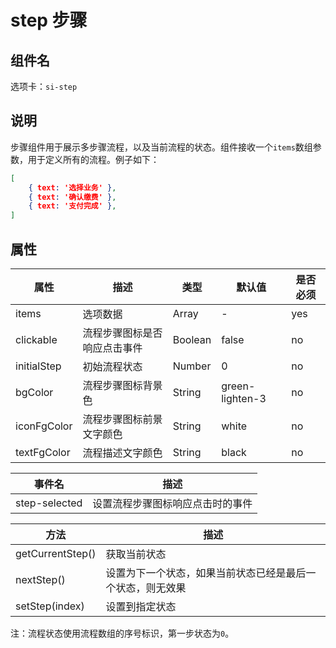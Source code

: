 # step 步骤

## 组件名

选项卡：`si-step`

## 说明

步骤组件用于展示多步骤流程，以及当前流程的状态。组件接收一个`items`数组参数，用于定义所有的流程。例子如下：

```json
[
    { text: '选择业务' },
    { text: '确认缴费' },
    { text: '支付完成' },
]
```

## 属性

| 属性     | 描述  | 类型   | 默认值 | 是否必须 |
| ---- | ---- | ---- | ---- | ---- |
| items | 选项数据 | Array | - | yes |
| clickable | 流程步骤图标是否响应点击事件 | Boolean | false | no |
| initialStep | 初始流程状态 | Number | 0 | no |
| bgColor | 流程步骤图标背景色 | String  | green-lighten-3 | no |
| iconFgColor | 流程步骤图标前景文字颜色 | String | white | no |
| textFgColor | 流程描述文字颜色 | String | black | no |

| 事件名        | 描述                             |
| ------------- | -------------------------------- |
| step-selected | 设置流程步骤图标响应点击时的事件 |

| 方法             | 描述                                                       |
| ---------------- | ---------------------------------------------------------- |
| getCurrentStep() | 获取当前状态                                               |
| nextStep()       | 设置为下一个状态，如果当前状态已经是最后一个状态，则无效果 |
| setStep(index)   | 设置到指定状态                                             |

注：流程状态使用流程数组的序号标识，第一步状态为`0`。